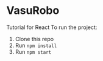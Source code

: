 # VasuRobo
Tutorial for React
To run the project:

1. Clone this repo
2. Run `npm install`
3. Run `npm start`
